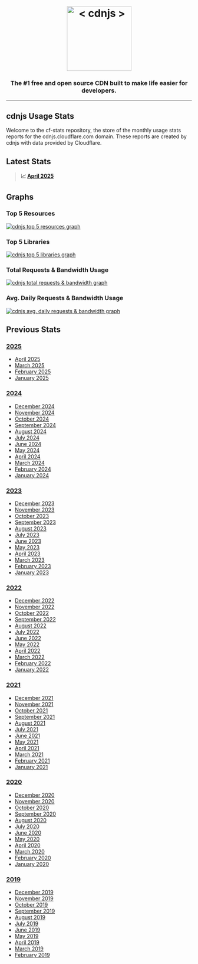 <h1 align="center">
    <a href="https://cdnjs.com"><img src="https://raw.githubusercontent.com/cdnjs/brand/master/logo/standard/dark-512.png" width="175px" alt="< cdnjs >"></a>
</h1>
 
<h3 align="center">The #1 free and open source CDN built to make life easier for developers.</h3>

---

## cdnjs Usage Stats

Welcome to the cf-stats repository, the store of the monthly usage stats reports for the cdnjs.cloudflare.com domain.
These reports are created by cdnjs with data provided by Cloudflare.

## Latest Stats

> **📈 [April 2025](2025/cdnjs_April_2025.md)**

## Graphs

### Top 5 Resources

[![cdnjs top 5 resources graph](cdnjs_top_5_resources.png)](cdnjs_top_5_resources.png)

### Top 5 Libraries

[![cdnjs top 5 libraries graph](cdnjs_top_5_libraries.png)](cdnjs_top_5_libraries.png)

### Total Requests & Bandwidth Usage

[![cdnjs total requests & bandwidth graph](cdnjs_total_requests_and_bandwidth.png)](cdnjs_total_requests_and_bandwidth.png)

### Avg. Daily Requests & Bandwidth Usage

[![cdnjs avg. daily requests & bandwidth graph](cdnjs_daily_requests_and_bandwidth.png)](cdnjs_daily_requests_and_bandwidth.png)


## Previous Stats

### [2025](2025)

* [April 2025](2025/cdnjs_April_2025.md)
* [March 2025](2025/cdnjs_March_2025.md)
* [February 2025](2025/cdnjs_February_2025.md)
* [January 2025](2025/cdnjs_January_2025.md)

### [2024](2024)

* [December 2024](2024/cdnjs_December_2024.md)
* [November 2024](2024/cdnjs_November_2024.md)
* [October 2024](2024/cdnjs_October_2024.md)
* [September 2024](2024/cdnjs_September_2024.md)
* [August 2024](2024/cdnjs_August_2024.md)
* [July 2024](2024/cdnjs_July_2024.md)
* [June 2024](2024/cdnjs_June_2024.md)
* [May 2024](2024/cdnjs_May_2024.md)
* [April 2024](2024/cdnjs_April_2024.md)
* [March 2024](2024/cdnjs_March_2024.md)
* [February 2024](2024/cdnjs_February_2024.md)
* [January 2024](2024/cdnjs_January_2024.md)

### [2023](2023)

* [December 2023](2023/cdnjs_December_2023.md)
* [November 2023](2023/cdnjs_November_2023.md)
* [October 2023](2023/cdnjs_October_2023.md)
* [September 2023](2023/cdnjs_September_2023.md)
* [August 2023](2023/cdnjs_August_2023.md)
* [July 2023](2023/cdnjs_July_2023.md)
* [June 2023](2023/cdnjs_June_2023.md)
* [May 2023](2023/cdnjs_May_2023.md)
* [April 2023](2023/cdnjs_April_2023.md)
* [March 2023](2023/cdnjs_March_2023.md)
* [February 2023](2023/cdnjs_February_2023.md)
* [January 2023](2023/cdnjs_January_2023.md)

### [2022](2022)

* [December 2022](2022/cdnjs_December_2022.md)
* [November 2022](2022/cdnjs_November_2022.md)
* [October 2022](2022/cdnjs_October_2022.md)
* [September 2022](2022/cdnjs_September_2022.md)
* [August 2022](2022/cdnjs_August_2022.md)
* [July 2022](2022/cdnjs_July_2022.md)
* [June 2022](2022/cdnjs_June_2022.md)
* [May 2022](2022/cdnjs_May_2022.md)
* [April 2022](2022/cdnjs_April_2022.md)
* [March 2022](2022/cdnjs_March_2022.md)
* [February 2022](2022/cdnjs_February_2022.md)
* [January 2022](2022/cdnjs_January_2022.md)

### [2021](2021)

* [December 2021](2021/cdnjs_December_2021.md)
* [November 2021](2021/cdnjs_November_2021.md)
* [October 2021](2021/cdnjs_October_2021.md)
* [September 2021](2021/cdnjs_September_2021.md)
* [August 2021](2021/cdnjs_August_2021.md)
* [July 2021](2021/cdnjs_July_2021.md)
* [June 2021](2021/cdnjs_June_2021.md)
* [May 2021](2021/cdnjs_May_2021.md)
* [April 2021](2021/cdnjs_April_2021.md)
* [March 2021](2021/cdnjs_March_2021.md)
* [February 2021](2021/cdnjs_February_2021.md)
* [January 2021](2021/cdnjs_January_2021.md)

### [2020](2020)

* [December 2020](2020/cdnjs_December_2020.md)
* [November 2020](2020/cdnjs_November_2020.md)
* [October 2020](2020/cdnjs_October_2020.md)
* [September 2020](2020/cdnjs_September_2020.md)
* [August 2020](2020/cdnjs_August_2020.md)
* [July 2020](2020/cdnjs_July_2020.md)
* [June 2020](2020/cdnjs_June_2020.md)
* [May 2020](2020/cdnjs_May_2020.md)
* [April 2020](2020/cdnjs_April_2020.md)
* [March 2020](2020/cdnjs_March_2020.md)
* [February 2020](2020/cdnjs_February_2020.md)
* [January 2020](2020/cdnjs_January_2020.md)

### [2019](2019)

* [December 2019](2019/cdnjs_December_2019.md)
* [November 2019](2019/cdnjs_November_2019.md)
* [October 2019](2019/cdnjs_October_2019.md)
* [September 2019](2019/cdnjs_September_2019.md)
* [August 2019](2019/cdnjs_August_2019.md)
* [July 2019](2019/cdnjs_July_2019.md)
* [June 2019](2019/cdnjs_June_2019.md)
* [May 2019](2019/cdnjs_May_2019.md)
* [April 2019](2019/cdnjs_April_2019.md)
* [March 2019](2019/cdnjs_March_2019.md)
* [February 2019](2019/cdnjs_February_2019.md)
